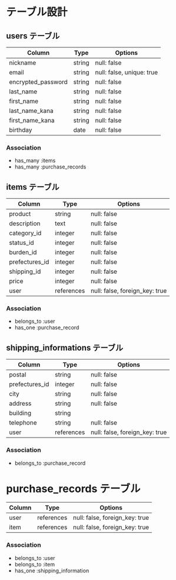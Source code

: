 # テーブル設計

## users テーブル

| Column             | Type   | Options                   |
| ------------------ | ------ | ------------------------- |
| nickname           | string | null: false               |
| email              | string | null: false, unique: true |
| encrypted_password | string | null: false               |
| last_name          | string | null: false               |
| first_name         | string | null: false               |
| last_name_kana     | string | null: false               |
| first_name_kana    | string | null: false               |
| birthday           | date   | null: false               |

### Association

- has_many :items
- has_many :purchase_records

## items テーブル

| Column         | Type         | Options                        |
| -------------- | ------------ | ------------------------------ |
| product        | string       | null: false                    |
| description    | text         | null: false                    |
| category_id    | integer      | null: false                    |
| status_id      | integer      | null: false                    |
| burden_id      | integer      | null: false                    |
| prefectures_id | integer      | null: false                    |
| shipping_id    | integer      | null: false                    |
| price          | integer      | null: false                    |
| user           | references   | null: false, foreign_key: true |

### Association

- belongs_to :user
- has_one :purchase_record


## shipping_informations テーブル

| Column         | Type         | Options                        |
| -------------- | ------------ | ------------------------------ |
| postal         | string       | null: false                    |
| prefectures_id | integer      | null: false                    |
| city           | string       | null: false                    |
| address        | string       | null: false                    |
| building       | string       |                                |
| telephone      | string       | null: false                    |
| user           | references   | null: false, foreign_key: true |

### Association

- belongs_to :purchase_record

# purchase_records テーブル

| Column          | Type         | Options                        |
| --------------- | ------------ | ------------------------------ |
| user            | references   | null: false, foreign_key: true |
| item            | references   | null: false, foreign_key: true |

### Association

- belongs_to :user
- belongs_to :item
- has_one :shipping_information